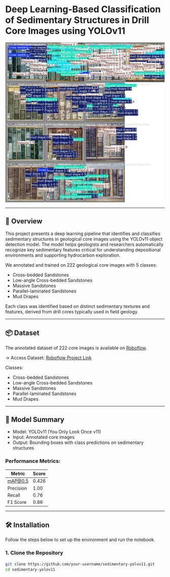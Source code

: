 # Deep Learning-Based Classification of Sedimentary Structures in Drill Core Images using YOLOv11

![Sedimentary Core Sample](https://github.com/MSunusi/-Deep-Learning-Based-Classification-of-Sedimentary-Structures/blob/main/output_bounding_box.jpg)

---

## 🧠 Overview

This project presents a deep learning pipeline that identifies and classifies sedimentary structures in geological core images using the YOLOv11 object detection model. The model helps geologists and researchers automatically recognize key sedimentary features critical for understanding depositional environments and supporting hydrocarbon exploration.

We annotated and trained on 222 geological core images with 5 classes:

- Cross-bedded Sandstones
- Low-angle Cross-bedded Sandstones
- Massive Sandstones
- Parallel-laminated Sandstones
- Mud Drapes

Each class was identified based on distinct sedimentary textures and features, derived from drill cores typically used in field geology.

---

## 📦 Dataset

The annotated dataset of 222 core images is available on [Roboflow](https://app.roboflow.com).

→ Access Dataset: [Roboflow Project Link](https://app.roboflow.comhttps://universe.roboflow.com/roboflow-100/sedimentary-features-9eosf/images/SflnJqTGKFGvaQ9eSkdK)

Classes:
- Cross-bedded Sandstones
- Low-angle Cross-bedded Sandstones
- Massive Sandstones
- Parallel-laminated Sandstones
- Mud Drapes

---

## 🚀 Model Summary

- Model: YOLOv11 (You Only Look Once v11)
- Input: Annotated core images
- Output: Bounding boxes with class predictions on sedimentary structures

### Performance Metrics:

| Metric         | Score   |
|----------------|---------|
| mAP@0.5        | 0.426   |
| Precision      | 1.00    |
| Recall         | 0.76    |
| F1 Score       | 0.86    |

---

## 🛠 Installation

Follow the steps below to set up the environment and run the notebook.

### 1. Clone the Repository

```bash
git clone https://github.com/your-username/sedimentary-yolov11.git
cd sedimentary-yolov11
